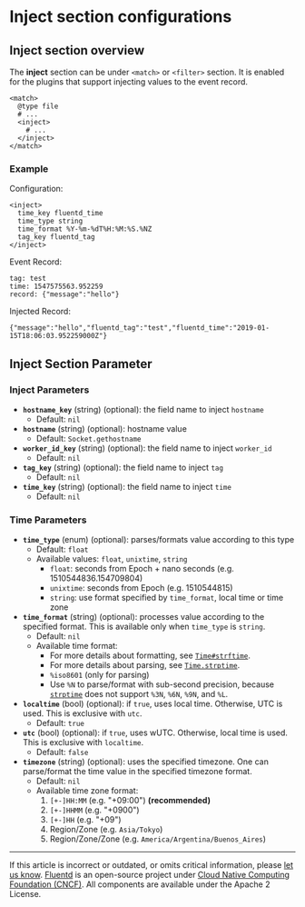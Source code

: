 # Inject section configurations


## Inject section overview

The **inject** section can be under `<match>` or `<filter>` section. It is
enabled for the plugins that support injecting values to the event record.

```
<match>
  @type file
  # ...
  <inject>
    # ...
  </inject>
</match>
```

### Example

Configuration:

```
<inject>
  time_key fluentd_time
  time_type string
  time_format %Y-%m-%dT%H:%M:%S.%NZ
  tag_key fluentd_tag
</inject>
```

Event Record:
```
tag: test
time: 1547575563.952259
record: {"message":"hello"}
```

Injected Record:

```
{"message":"hello","fluentd_tag":"test","fluentd_time":"2019-01-15T18:06:03.952259000Z"}
```

## Inject Section Parameter


### Inject Parameters

-   **`hostname_key`** (string) (optional): the field name to inject `hostname`
    -   Default: `nil`
-   **`hostname`** (string) (optional): hostname value
    -   Default: `Socket.gethostname`
-   **`worker_id_key`** (string) (optional): the field name to inject
    `worker_id`
    -   Default: `nil`
-   **`tag_key`** (string) (optional): the field name to inject `tag`
    -   Default: `nil`
-   **`time_key`** (string) (optional): the field name to inject `time`
    -   Default: `nil`


### Time Parameters

-   **`time_type`** (enum) (optional): parses/formats value according to this
    type
    -   Default: `float`
    -   Available values: `float`, `unixtime`, `string`
        -   `float`: seconds from Epoch + nano seconds (e.g.
            1510544836.154709804)
        -   `unixtime`: seconds from Epoch (e.g. 1510544815)
        -   `string`: use format specified by `time_format`, local time or time
            zone
-   **`time_format`** (string) (optional): processes value according to the
    specified format. This is available only when `time_type` is `string`.
    -   Default: `nil`
    -   Available time format:
        -   For more details about formatting, see
            [`Time#strftime`](https://docs.ruby-lang.org/en/2.4.0/Time.html#method-i-strftime).
        -   For more details about parsing, see
            [`Time.strptime`](https://docs.ruby-lang.org/en/2.4.0/Time.html#method-c-strptime).
        -   `%iso8601` (only for parsing)
        -    Use `%N` to parse/format with sub-second precision, because
             [`strptime`](https://github.com/nurse/strptime) does not support
             `%3N`, `%6N`, `%9N`, and `%L`.
-   **`localtime`** (bool) (optional): if `true`, uses local time. Otherwise,
    UTC is used. This is exclusive with `utc`.
    -   Default: `true`
-   **`utc`** (bool) (optional): if `true`, uses wUTC. Otherwise, local time is
    used. This is exclusive with `localtime`.
    -   Default: `false`
-   **`timezone`** (string) (optional): uses the specified timezone. One can
    parse/format the time value in the specified timezone format.
    -   Default: `nil`
    -   Available time zone format:
        1. `[+-]HH:MM` (e.g. "+09:00") **(recommended)**
        2. `[+-]HHMM` (e.g. "+0900")
        3. `[+-]HH` (e.g. "+09")
        4. Region/Zone (e.g. `Asia/Tokyo`)
        5. Region/Zone/Zone (e.g. `America/Argentina/Buenos_Aires`)


------------------------------------------------------------------------

If this article is incorrect or outdated, or omits critical information, please
[let us know](https://github.com/fluent/fluentd-docs-gitbook/issues?state=open).
[Fluentd](http://www.fluentd.org/) is an open-source project under
[Cloud Native Computing Foundation (CNCF)](https://cncf.io/). All components are
available under the Apache 2 License.

